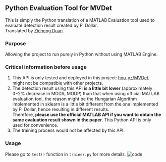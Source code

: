 ## Python Evaluation Tool for MVDet

This is simply the Python translation of a MATLAB Evaluation tool used to evaluate detection result created by P. Dollar.  
Translated by [Zicheng Duan](https://github.com/ZichengDuan).  

### Purpose
   Allowing the project to run purely in Python without using MATLAB Engine.  
   

### Critical information before usage
   1. This API is only tested and deployed in this project: [hou-yz/MVDet](https://github.com/hou-yz/MVDet), might not be compatible with other projects.
   2. The detection result using this API **is a little bit lower** (approximately 0~2% decrease in MODA, MODP) than that when using official MATLAB evaluation tool, the reason might be the Hungarian Algorithm implemented in sklearn is a little bit different from the one implemented by P. Dollar, hence resulting in different results.   
   Therefore, **please use the official MATLAB API if you want to obtain the same evaluation result shown in the paper**. This Python API is only used for convenience.
   3. The training process would not be affected by this API.

### Usage
Please go to ```test()``` function in ```trainer.py``` for more details.
![code]("./codes.png")